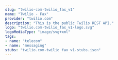 ```yaml
---
slug: "twilio-com-twilio_fax_v1"
name: "Twilio - Fax"
provider: "twilio.com"
description: "This is the public Twilio REST API."
logo: "twilio.com-twilio_fax_v1-logo.svg"
logoMediaType: "image/svg+xml"
tags:
- name: "telecom"
- name: "messaging"
stubs: "twilio.com-twilio_fax_v1-stubs.json"
---
```

